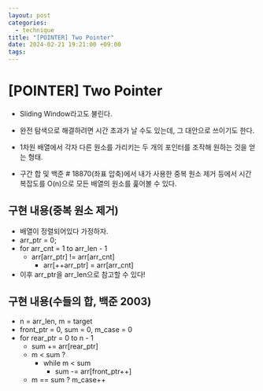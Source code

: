 ```yaml
---
layout: post
categories:
  - technique
title: "[POINTER] Two Pointer"
date: 2024-02-21 19:21:00 +09:00
tags:
---
```

# [POINTER] Two Pointer

- Sliding Window라고도 불린다.
- 완전 탐색으로 해결하려면 시간 초과가 날 수도 있는데, 그 대안으로 쓰이기도 한다.
- 1차원 배열에서 각자 다른 원소를 가리키는 두 개의 포인터를 조작해 원하는 것을 얻는 형태.

- 구간 합 및 백준 # 18870(좌표 압축)에서 내가 사용한 중복 원소 제거 등에서 시간 복잡도를 O(n)으로 모든 배열의 원소를 훑어볼 수 있다.

## 구현 내용(중복 원소 제거)
- 배열이 정렬되어있다 가정하자.
- arr_ptr = 0;
- for arr_cnt = 1 to arr_len - 1
	- arr\[arr_ptr] != arr\[arr_cnt]
		- arr\[++arr_ptr] = arr\[arr_cnt]
- 이후 arr_ptr을 arr_len으로 참고할 수 있다!

## 구현 내용(수들의 합, 백준 2003)
- n = arr_len, m = target
- front_ptr = 0, sum = 0, m_case = 0
- for rear_ptr = 0 to n - 1
	- sum += arr\[rear_ptr]
	- m < sum ?
		- while m < sum
			- sum -= arr\[front_ptr++]
	- m == sum ? m_case++
